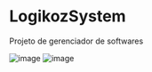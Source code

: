 # LogikozSystem

Projeto de gerenciador de softwares

![image](https://user-images.githubusercontent.com/37851168/64129704-63c86c80-cd83-11e9-82c4-f4b31db62602.png)
![image](https://user-images.githubusercontent.com/37851168/64129714-7347b580-cd83-11e9-8d21-c474850ae5db.png)
